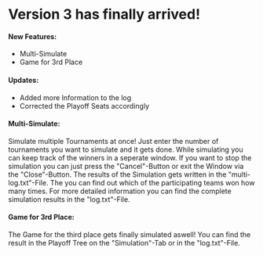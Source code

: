 # Version 3 has finally arrived!

#### New Features:
- Multi-Simulate
- Game for 3rd Place
&nbsp;

#### Updates:
- Added more Information to the log
- Corrected the Playoff Seats accordingly
&nbsp;

#### Multi-Simulate:
Simulate multiple Tournaments at once! Just enter the number of tournaments you want to simulate and it gets done. While simulating you can keep track of the winners in a seperate window. If you want to stop the simulation you can just press the "Cancel"-Button or exit the Window via the "Close"-Button.
The results of the Simulation gets written in the "multi-log.txt"-File. The you can find out which of the participating teams won how many times. For more detailed information you can find the complete simulation results in the "log.txt"-File.
&nbsp;

#### Game for 3rd Place:
The Game for the third place gets finally simulated aswell! You can find the result in the Playoff Tree on the "Simulation"-Tab or in the "log.txt"-File.